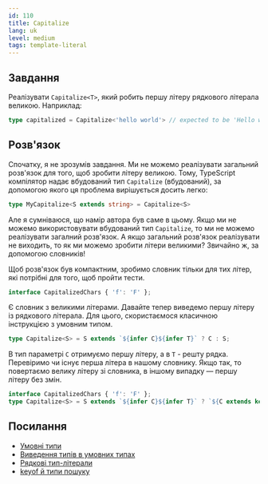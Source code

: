 ```yaml
---
id: 110
title: Capitalize
lang: uk
level: medium
tags: template-literal
---
```


## Завдання

Реалізувати `Capitalize<T>`, який робить першу літеру рядкового літерала великою.
Наприклад:

```typescript
type capitalized = Capitalize<'hello world'> // expected to be 'Hello world'
```

## Розв'язок

Спочатку, я не зрозумів завдання.
Ми не можемо реалізувати загальний розв'язок для того, щоб зробити літеру великою.
Тому, TypeScript компілятор надає вбудований тип `Capitalize` (вбудований), за допомогою якого ця проблема вирішується досить легко:

```typescript
type MyCapitalize<S extends string> = Capitalize<S>
```

Але я сумніваюся, що намір автора був саме в цьому.
Якщо ми не можемо використовувати вбудований тип `Capitalize`, то ми не можемо реалізувати загалний розв'язок.
А якщо загальний розв'язок реалізувати не виходить, то як ми можемо зробити літери великими?
Звичайно ж, за допомогою словників!

Щоб розв'язок був компактним, зробимо словник тільки для тих літер, які потрібні для того, щоб пройти тести.

```typescript
interface CapitalizedChars { 'f': 'F' };
```

Є словник з великими літерами.
Давайте тепер виведемо першу літеру із рядкового літерала.
Для цього, скористаємося класичною інструкцією з умовним типом.

```typescript
type Capitalize<S> = S extends `${infer C}${infer T}` ? C : S;
```

В тип параметрі `C` отримуємо першу літеру, а в `T` - решту рядка.
Перевіримо чи існує перша літера в нашому словнику.
Якщо так, то повертаємо велику літеру зі словника, в іншому випадку — першу літеру без змін.

```typescript
interface CapitalizedChars { 'f': 'F' };
type Capitalize<S> = S extends `${infer C}${infer T}` ? `${C extends keyof CapitalizedChars ? CapitalizedChars[C] : C}${T}` : S;
```

## Посилання

- [Умовні типи](https://www.typescriptlang.org/docs/handbook/advanced-types.html#conditional-types)
- [Виведення типів в умовних типах](https://www.typescriptlang.org/docs/handbook/advanced-types.html#type-inference-in-conditional-types)
- [Рядкові тип-літерали](https://www.typescriptlang.org/docs/handbook/release-notes/typescript-4-1.html#template-literal-types)
- [keyof й типи пошуку](https://www.typescriptlang.org/docs/handbook/release-notes/typescript-2-1.html#keyof-and-lookup-types)
